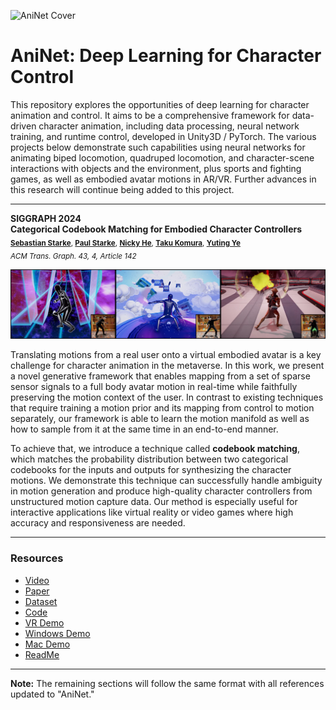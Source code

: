 ![AniNet Cover](https://pbs.twimg.com/profile_banners/1871319624651862017/1734992719/1500x500)

# AniNet: Deep Learning for Character Control

This repository explores the opportunities of deep learning for character animation and control. It aims to be a comprehensive framework for data-driven character animation, including data processing, neural network training, and runtime control, developed in Unity3D / PyTorch. The various projects below demonstrate such capabilities using neural networks for animating biped locomotion, quadruped locomotion, and character-scene interactions with objects and the environment, plus sports and fighting games, as well as embodied avatar motions in AR/VR. Further advances in this research will continue being added to this project.

---

**SIGGRAPH 2024**  
**Categorical Codebook Matching for Embodied Character Controllers**  
<sub>
[**Sebastian Starke**](https://www.linkedin.com/in/sebastian-starke-b281a6148/), 
[**Paul Starke**](https://www.linkedin.com/in/paul-starke-0787211b4/), 
[**Nicky He**](https://www.linkedin.com/in/nicky-sijia-he-92240590/), 
[**Taku Komura**](https://www.linkedin.com/in/taku-komura-571b32b/), 
[**Yuting Ye**](https://www.linkedin.com/in/yuting-ye-77a75332/)  
_ACM Trans. Graph. 43, 4, Article 142_
</sub>

![Teaser](Media/SIGGRAPH_2024/Teaser.png)

Translating motions from a real user onto a virtual embodied avatar is a key challenge for character animation in the metaverse. In this work, we present a novel generative framework that enables mapping from a set of sparse sensor signals to a full body avatar motion in real-time while faithfully preserving the motion context of the user. In contrast to existing techniques that require training a motion prior and its mapping from control to motion separately, our framework is able to learn the motion manifold as well as how to sample from it at the same time in an end-to-end manner.

To achieve that, we introduce a technique called **codebook matching**, which matches the probability distribution between two categorical codebooks for the inputs and outputs for synthesizing the character motions. We demonstrate this technique can successfully handle ambiguity in motion generation and produce high-quality character controllers from unstructured motion capture data. Our method is especially useful for interactive applications like virtual reality or video games where high accuracy and responsiveness are needed.

---

### Resources
- [Video](https://youtu.be/NyLRcY0c0p4)
- [Paper](Media/SIGGRAPH_2024/Paper.pdf)
- [Dataset](https://starke-consult.de/AI4Animation/SIGGRAPH_2024/Cranberry_Dataset.zip)
- [Code](AI4Animation/SIGGRAPH_2024/)
- [VR Demo](https://starke-consult.de/AI4Animation/SIGGRAPH_2024/VR%20Demo.zip)
- [Windows Demo](https://starke-consult.de/AI4Animation/SIGGRAPH_2024/Demo_Win.zip)
- [Mac Demo](https://starke-consult.de/AI4Animation/SIGGRAPH_2024/Demo_Mac.zip)
- [ReadMe](AI4Animation/SIGGRAPH_2024/ReadMe.md)

---

**Note:** The remaining sections will follow the same format with all references updated to "AniNet."
